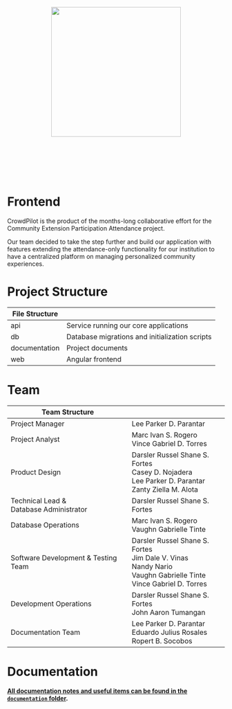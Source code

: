 <div style="padding:80px 0;">
<a href="https://crowdpilot.app">
  <p align="center">
   <img style="width: 300px; object-fit: cover;" src="https://ik.imagekit.io/drs/crowdpilot/assets/Logo%20Accent%20SVG%20CrowdPilot_9EaH70mmS.svg?updatedAt=1710340228811" />
  </p>
</a>
</div>

# Frontend

CrowdPilot is the product of the months-long collaborative effort for the Community Extension Participation Attendance project.

Our team decided to take the step further and build our application with features extending the attendance-only functionality for our institution to have a centralized platform on managing personalized community experiences.

# Project Structure

| File Structure |                                                |
| -------------- | ---------------------------------------------- |
| api            | Service running our core applications          |
| db             | Database migrations and initialization scripts |
| documentation  | Project documents                              |
| web            | Angular frontend                               |

# Team

| Team Structure                               |                                                                                                                                |
| -------------------------------------------- | ------------------------------------------------------------------------------------------------------------------------------ |
| Project Manager                              | Lee Parker D. Parantar                                                                                                         |
| Project Analyst                              | Marc Ivan S. Rogero<br/> Vince Gabriel D. Torres                                                                               |
| Product Design                               | Darsler Russel Shane S. Fortes<br/> Casey D. Nojadera<br /> Lee Parker D. Parantar<br/>Zanty Ziella M. Alota                   |
| Technical Lead &<br/> Database Administrator | Darsler Russel Shane S. Fortes                                                                                                 |
| Database Operations                          | Marc Ivan S. Rogero<br/> Vaughn Gabrielle Tinte                                                                                |
| Software Development & Testing Team          | Darsler Russel Shane S. Fortes<br/> Jim Dale V. Vinas<br />Nandy Nario<br/> Vaughn Gabrielle Tinte<br/>Vince Gabriel D. Torres |
| Development Operations                       | Darsler Russel Shane S. Fortes<br />John Aaron Tumangan                                                                        |
| Documentation Team                           | Lee Parker D. Parantar<br />Eduardo Julius Rosales<br />Ropert B. Socobos                                                      |

# Documentation

**[All documentation notes and useful items can be found in the `documentation` folder](documentation).**
